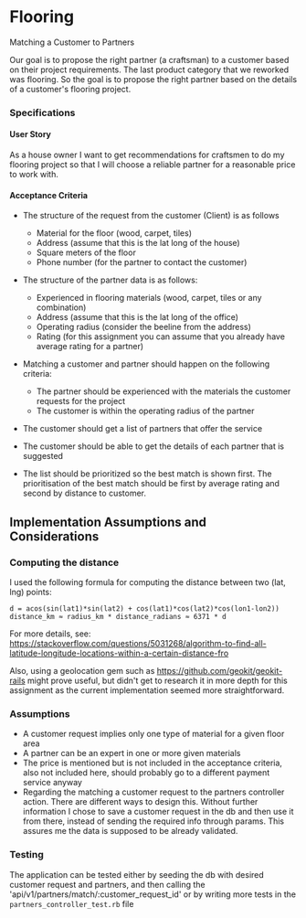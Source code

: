 # Flooring

Matching a Customer to Partners

Our goal is to propose the right partner (a craftsman) to a customer based on
their project requirements. The last product category that we reworked was flooring. So the
goal is to propose the right partner based on the details of a customer's flooring project.

### Specifications 

#### User Story
As a house owner I want to get recommendations for craftsmen to do my flooring project so
that I will choose a reliable partner for a reasonable price to work with.

#### Acceptance Criteria
- The structure of the request from the customer (Client) is as follows
    - Material for the floor (wood, carpet, tiles)
    - Address (assume that this is the lat long of the house)
    - Square meters of the floor
    - Phone number (for the partner to contact the customer)
- The structure of the partner data is as follows:
    - Experienced in flooring materials (wood, carpet, tiles or any combination)
    - Address (assume that this is the lat long of the office)
    - Operating radius (consider the beeline from the address)
    - Rating (for this assignment you can assume that you already have average
rating for a partner)

- Matching a customer and partner should happen on the following criteria:
    - The partner should be experienced with the materials the customer requests
for the project
    - The customer is within the operating radius of the partner
- The customer should get a list of partners that offer the service
- The customer should be able to get the details of each partner that is suggested
- The list should be prioritized so the best match is shown first. The prioritisation of the
best match should be first by average rating and second by distance to customer.

## Implementation Assumptions and Considerations

### Computing the distance

I used the following formula for computing the distance between two (lat, lng) points:
```
d = acos(sin(lat1)*sin(lat2) + cos(lat1)*cos(lat2)*cos(lon1-lon2))
distance_km ≈ radius_km * distance_radians ≈ 6371 * d
```
For more details, see: https://stackoverflow.com/questions/5031268/algorithm-to-find-all-latitude-longitude-locations-within-a-certain-distance-fro

Also, using a geolocation gem such as https://github.com/geokit/geokit-rails
might prove useful, but didn't get to research it in more depth for this assignment as the current implementation seemed more straightforward.

### Assumptions

- A customer request implies only one type of material for a given floor area
- A partner can be an expert in one or more given materials
- The price is mentioned but is not included in the acceptance criteria, also not included here, should probably go to a different payment service anyway
- Regarding the matching a customer request to the partners controller action.
  There are different ways to design this. Without further information I chose to save a customer request in the db
 and then use it from there, instead of sending the required info through params.
 This assures me the data is supposed to be already validated.
  
### Testing
The application can be tested either by seeding the db with desired customer request and partners, and then calling the 'api/v1/partners/match/:customer_request_id'
or by writing more tests in the `partners_controller_test.rb` file
